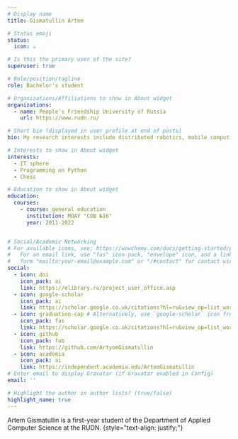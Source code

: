```yaml
---
# Display name
title: Gismatullin Artem

# Status emoji
status:
  icon: ☕️

# Is this the primary user of the site?
superuser: true

# Role/position/tagline
role: Bachelor's student

# Organizations/Affiliations to show in About widget
organizations:
  - name: People's Friendship University of Russia
    url: https://www.rudn.ru/

# Short bio (displayed in user profile at end of posts)
bio: My research interests include distributed robotics, mobile computing and programmable matter.

# Interests to show in About widget
interests:
  - IT sphere
  - Programming on Python
  - Chess

# Education to show in About widget
education:
  courses:
    - course: general education
      institution: МОАУ "СОШ №16"
      year: 2011-2022


# Social/Academic Networking
# For available icons, see: https://wowchemy.com/docs/getting-started/page-builder/#icons
#   For an email link, use "fas" icon pack, "envelope" icon, and a link in the
#   form "mailto:your-email@example.com" or "/#contact" for contact widget.
social:
  - icon: doi
    icon_pack: ai
    link: https://elibrary.ru/project_user_office.asp
  - icon: google-scholar
    icon_pack: ai
    link: https://scholar.google.co.uk/citations?hl=ru&view_op=list_works&gmla=ABEO0Yrlkmsd_gQNbM7LILjGHTmu4f21Qqlr5C-NBxLkoux3Buw3yJW_L0i3pQZsQ-9LVGp8ClJyxF22-gVNTVIaMPUxqfdPJxE8wACVN-emPMu0XBAAj5gF&user=p3qMuSAAAAAJ
  - icon: graduation-cap # Alternatively, use `google-scholar` icon from `ai` icon pack
    icon_pack: fas
    link: https://scholar.google.co.uk/citations?hl=ru&view_op=list_works&gmla=ABEO0Yrlkmsd_gQNbM7LILjGHTmu4f21Qqlr5C-NBxLkoux3Buw3yJW_L0i3pQZsQ-9LVGp8ClJyxF22-gVNTVIaMPUxqfdPJxE8wACVN-emPMu0XBAAj5gF&user=p3qMuSAAAAAJ
  - icon: github
    icon_pack: fab
    link: https://github.com/ArtyomGismatullin
  - icon: academia
    icon_pack: ai
    link: https://independent.academia.edu/ArtemGismatullin
# Enter email to display Gravatar (if Gravatar enabled in Config)
email: ''

# Highlight the author in author lists? (true/false)
highlight_name: true
---
```


Artem Gismatullin is a first-year student of the Department of Applied Computer Science at the RUDN.
{style="text-align: justify;"}
